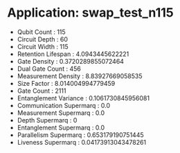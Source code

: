 # Application: swap_test_n115
- Qubit Count : 115
- Circuit Depth : 60
- Circuit Width : 115
- Retention Lifespan : 4.0943445622221
- Gate Density : 0.3720289855072464
- Dual Gate Count : 456
- Measurement Density : 8.83927669058535
- Size Factor : 8.014004994779459
- Gate Count : 2111
- Entanglement Variance : 0.1061730845956081
- Communication Supermarq : 0.0
- Measurement Supermarq : 0.0
- Depth Supermarq : 0
- Entanglement Supermarq : 0.0
- Parallelism Supermarq : 0.653179190751445
- Liveness Supermarq : 0.04173913043478261
